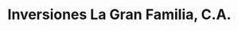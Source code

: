 ---
title: "Inversiones La Gran Familia, C.A."
url: /ciudad-guayana-puerto-ordaz/inversiones-la-gran-familia-c-a/
shop: Supermarkt
---